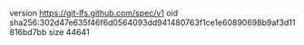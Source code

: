 version https://git-lfs.github.com/spec/v1
oid sha256:302d47e635f46f6d0564093dd941480763f1ce1e60890698b9af3d11816bd7bb
size 44641

